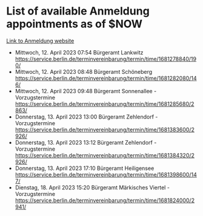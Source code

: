 # List of available Anmeldung appointments as of $NOW
[Link to Anmeldung website](https://service.berlin.de/terminvereinbarung/termin/tag.php?termin=1&anliegen[]=120686&dienstleisterlist=122210,122217,327316,122219,327312,122227,327314,122231,327346,122243,327348,122254,122252,329742,122260,329745,122262,329748,122271,327278,122273,327274,122277,327276,330436,122280,327294,122282,327290,122284,327292,122291,327270,122285,327266,122286,327264,122296,327268,150230,329760,122297,327286,122294,327284,122312,329763,122314,329775,122304,327330,122311,327334,122309,327332,317869,122281,327352,122279,329772,122283,122276,327324,122274,327326,122267,329766,122246,327318,122251,327320,122257,327322,122208,327298,122226,327300&herkunft=http%3A%2F%2Fservice.berlin.de%2Fdienstleistung%2F120686%2F)
- Mittwoch, 12. April 2023 07:54 Bürgeramt Lankwitz https://service.berlin.de/terminvereinbarung/termin/time/1681278840/190/
- Mittwoch, 12. April 2023 08:48 Bürgeramt Schöneberg https://service.berlin.de/terminvereinbarung/termin/time/1681282080/146/
- Mittwoch, 12. April 2023 09:48 Bürgeramt Sonnenallee - Vorzugstermine https://service.berlin.de/terminvereinbarung/termin/time/1681285680/2863/
- Donnerstag, 13. April 2023 13:00 Bürgeramt Zehlendorf - Vorzugstermine https://service.berlin.de/terminvereinbarung/termin/time/1681383600/2926/
- Donnerstag, 13. April 2023 13:12 Bürgeramt Zehlendorf - Vorzugstermine https://service.berlin.de/terminvereinbarung/termin/time/1681384320/2926/
- Donnerstag, 13. April 2023 17:10 Bürgeramt Heiligensee https://service.berlin.de/terminvereinbarung/termin/time/1681398600/147/
- Dienstag, 18. April 2023 15:20 Bürgeramt Märkisches Viertel - Vorzugstermine https://service.berlin.de/terminvereinbarung/termin/time/1681824000/2941/
